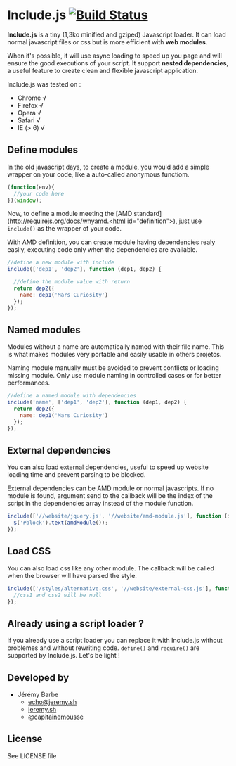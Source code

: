 # Include.js [![Build Status](https://travis-ci.org/CapMousse/include.js.svg?branch=master)](https://travis-ci.org/CapMousse/include.js)

**Include.js** is a tiny (1,3ko minified and gziped) Javascript loader. It can load normal javascript files or css but is more efficient with **web modules**.

When it's possible, it will use async loading to speed up you page and will ensure the good executions of your script. It support **nested dependencies**, a useful feature to create clean and flexible javascript application.

Include.js was tested on :

- Chrome √
- Firefox √
- Opera √
- Safari √
- IE (> 6) √

## Define modules

In the old javascript days, to create a module, you would add a simple wrapper on your code, like a auto-called anonymous functiom.

```javascript
(function(env){
  //your code here
})(window);
```

Now, to define a module meeting the [AMD standard](http://requirejs.org/docs/whyamd.<html id="definition"></html>), just use `include()` as the wrapper of your code.

With AMD definition, you can create module having dependencies realy easily, executing code only when the dependencies are available.

```javascript
//define a new module with include
include(['dep1', 'dep2'], function (dep1, dep2) {

  //define the module value with return
  return dep2({
    name: dep1('Mars Curiosity')
  });
});
```

## Named modules

Modules without a name are automatically named with their file name. This is what makes modules very portable and easily usable in others projetcs.

Naming module manually must be avoided to prevent conflicts or loading missing module. Only use module naming in controlled cases or for better performances.

```javascript
//define a named module with dependencies
include('name', ['dep1', 'dep2'], function (dep1, dep2) {
  return dep2({
    name: dep1('Mars Curiosity')
  });
});
```

## External dependencies

You can also load external dependencies, useful to speed up website loading time and prevent parsing to be blocked.

External dependencies can be AMD module or normal javascripts. If no module is found, argument send to the callback will be the index of the script in the dependencies array instead of the module function.

```javascript
include(['//website/jquery.js', '//website/amd-module.js'], function (indexOfJquery, amdModule) {
  $('#block').text(amdModule());
});
```

## Load CSS

You can also load css like any other module. The callback will be called when the browser will have parsed the style.

```javascript
include(['/styles/alternative.css', '//website/external-css.js'], function (css1, css2) {
  //css1 and css2 will be null
});
```

## Already using a script loader ?

If you already use a script loader you can replace it with Include.js without problemes and without rewriting code. `define()` and `require()` are supported by Include.js. Let's be light !


## Developed by

- Jérémy Barbe
  - echo@jeremy.sh
  - [jeremy.sh](http://jeremy.sh)
  - [@capitainemousse](https://twitter.com/capitainemousse)

## License

See LICENSE file